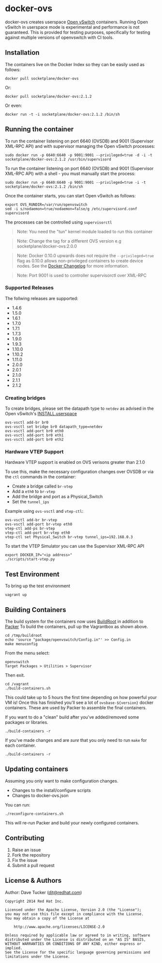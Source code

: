 docker-ovs
==========

docker-ovs creates userspace [Open vSwitch](http://openvswitch.org) containers.
Running Open vSwitch in userspace mode is experimental and performance is not guaranteed.
This is provided for testing purposes, specifically for testing against multiple versions of openvswitch with CI tools.

## Installation

The containers live on the Docker Index so they can be easily used as follows:

    docker pull socketplane/docker-ovs

Or:

    docker pull socketplane/docker-ovs:2.1.2

Or even:

    docker run -t -i socketplane/docker-ovs:2.1.2 /bin/sh

## Running the container

To run the container listening on port 6640 (OVSDB) and 9001 (Supervisor XML-RPC API) and with supervisor managing the Open vSwitch processes:

    sudo docker run -p 6640:6640 -p 9001:9001 --privileged=true -d -i -t socketplane/docker-ovs:2.1.2 /usr/bin/supervisord

To run the container listening on port 6640 (OVSDB) and 9001 (Supervisor XML-RPC API) with a shell - you must manually start the process:

    sudo docker run -p 6640:6640 -p 9001:9001 --privileged=true -i -t socketplane/docker-ovs:2.1.2 /bin/sh
    
Once the container starts, you can start Open vSwitch as follows:

    export OVS_RUNDIR=/var/run/openvswitch
	sed -i s/nodaemon=true/nodaemon=false/g /etc/supervisord.conf
	supervisord
	
The processes can be controlled using `supervisorctl`

> Note: You need the "tun" kernel module loaded to run this container

> Note: Change the tag for a different OVS version e.g socketplane/docker-ovs:2.0.0

> Note: Docker 0.10.0 upwards does not require the `--privileged=true` flag as 0.10.0 allows non-privileged containers to create device nodes. See the [Docker Changelog](https://github.com/dotcloud/docker/blob/master/CHANGELOG.md) for more information.

> Note: Port 9001 is used to controller supervisorctl over XML-RPC

### Supported Releases

The follwing releases are supported:

- 1.4.6
- 1.5.0
- 1.6.1
- 1.7.0
- 1.7.1
- 1.7.3
- 1.9.0
- 1.9.3
- 1.10.0
- 1.10.2
- 1.11.0
- 2.0.0
- 2.0.1
- 2.1.0
- 2.1.1
- 2.1.2

### Creating bridges

To create bridges, please set the datapath type to `netdev` as advised in the Open vSwitch's [INSTALL.userspace](http://git.openvswitch.org/cgi-bin/gitweb.cgi?p=openvswitch;a=blob;f=INSTALL.userspace;h=f54b93e2e54c2efdc88054519038d98390e4183c;hb=HEAD)

    ovs-vsctl add-br br0
    ovs-vsctl set bridge br0 datapath_type=netdev
    ovs-vsctl add-port br0 eth0
    ovs-vsctl add-port br0 eth1
    ovs-vsctl add-port br0 eth2

### Hardware VTEP Support

Hardware VTEP support is enabled on OVS verisons greater than 2.1.0

To use this, make the necessary configuration changes over OVSDB or via the `ctl` commands in the container:

- Create a bridge called `br-vtep`
- Add a `eth0` to `br-vtep`
- Add the bridge and port as a Physical_Switch
- Set the `tunnel_ips`

Example using `ovs-vsctl` and `vtep-ctl`:

    ovs-vsctl add-br br-vtep
    ovs-vsctl add-port br-vtep eth0
    vtep-ctl add-ps br-vtep
    vtep-ctl add-port br-vtep eth0
    vtep-ctl set Physical_Switch br-vtep tunnel_ips=192.168.0.3

To start the VTEP Simulator you can use the Supervisor XML-RPC API

    export DOCKER_IP="<ip address>"
    ./scripts/start-vtep.py

## Test Environment

To bring up the test environment

    vagrant up

## Building Containers

The build system for the containers now uses [BuildRoot](http://buildroot.uclibc.org/) in addition to [Packer](http://packer.io)
To build the containers, pull up the Vagrantbox as shown above.

    cd /tmp/buildroot
    echo 'source "package/openvswitch/Config.in"' >> Config.in
    make menuconfig

From the menu select:

    openvswitch
    Target Packages > Utilities > Supervisor

Then exit.

    cd /vagrant
    ./build-containers.sh

This could take up to 5 hours the first time depending on how powerful your VM is!
Once this has finished you'll see a lot of `ovsbase-${version}` docker containers.
These are used by Packer to assemble the final containers.

If you want to do a "clean" build after you've added/removed some packages or libraries.

    ./build-containers -r

If you've made changes and are *sure* that you only need to run `make` for each container.

    ./build-containers -r

## Updating containers

Assuming you only want to make configuration changes.

- Changes to the install/configure scripts
- Changes to docker-ovs.json

You can run:

    ./reconfigure-containers.sh

This will re-run Packer and build your newly configured containers.

## Contributing

1. Raise an issue
2. Fork the repository
3. Fix the issue
4. Submit a pull request

## License & Authors

Author: Dave Tucker (djt@redhat.com)

    Copyright 2014 Red Hat Inc.

    Licensed under the Apache License, Version 2.0 (the "License");
    you may not use this file except in compliance with the License.
    You may obtain a copy of the License at

        http://www.apache.org/licenses/LICENSE-2.0

    Unless required by applicable law or agreed to in writing, software
    distributed under the License is distributed on an "AS IS" BASIS,
    WITHOUT WARRANTIES OR CONDITIONS OF ANY KIND, either express or implied.
    See the License for the specific language governing permissions and
    limitations under the License.
